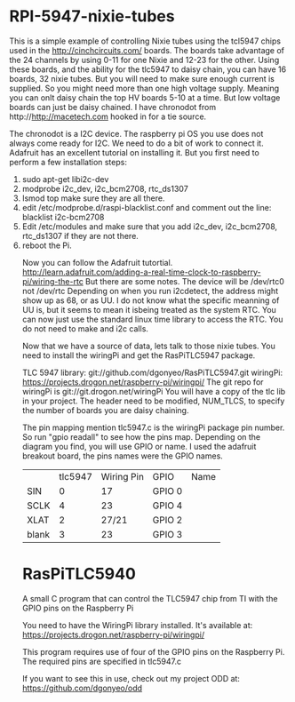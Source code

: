 RPI-5947-nixie-tubes
====================

This is a simple example of controlling Nixie tubes using the tcl5947 chips used in the http://cinchcircuits.com/ boards.  The boards take advantage of the 24 channels by using 0-11 for one Nixie and 12-23 for the other.  Using these boards, and the ability for the tlc5947 to daisy chain, you can have 16 boards, 32 nixie tubes.  But you will need to make sure enough current is supplied.  So you might need more than one high voltage supply.  Meaning you can onlt daisy chain the top HV boards 5-10 at a time.  But low voltage boards can just be daisy chained.
I have chronodot from http://http://macetech.com hooked in for a tie source.

The chronodot is a I2C device.  The raspberry pi OS you use does not always come ready for I2C. We need to do a bit of work to connect it.
 Adafruit has an excellent tutorial on installing it. But you first need to perform a few installation steps:
<ol>
<li> sudo apt-get libi2c-dev</li>
<li> modprobe i2c_dev, i2c_bcm2708, rtc_ds1307</li>
<li> lsmod top make sure they are all there.</li>
<li>  edit /etc/modprobe.d/raspi-blacklist.conf  and comment out the line: blacklist i2c-bcm2708</li>
<li> Edit /etc/modules and make sure that you add i2c_dev, i2c_bcm2708, rtc_ds1307 if they are not there.</li>
<li> reboot the Pi.</li>

Now you can follow the Adafruit tutortial.  http://learn.adafruit.com/adding-a-real-time-clock-to-raspberry-pi/wiring-the-rtc  But there are some notes.  The device will be /dev/rtc0 not /dev/rtc
Depending on when you run i2cdetect, the address might show up as 68, or as UU.  I do not know what the specific meanning of UU is, but it seems to mean it isbeing treated as the system RTC.  You can now just use the standard linux time library to access the RTC.  You do not need to make and i2c calls.


Now that we have a source of data, lets talk to those nixie tubes. You need to install the wiringPi and get the RasPiTLC5947 package.

TLC 5947 library: git://github.com/dgonyeo/RasPiTLC5947.git
wiringPi: https://projects.drogon.net/raspberry-pi/wiringpi/
The git repo for wiringPi is git://git.drogon.net/wiringPi
You will have a copy of the tlc lib in your project.  The header need to be modified, NUM_TLCS, to specify the number of boards you are daisy chaining.

The pin mapping mention tlc5947.c is the wiringPi package pin number.  So run "gpio readall" to see how the pins map. Depending on the diagram you find, you will use GPIO or name.  I used the adafruit breakout board, the pins names were the GPIO names.
<table>
<th>
<td>tlc5947</td>
<td>Wiring Pin</td>
<td>GPIO</td>
<td>Name</td>
</th>
<tr>
<td>SIN</td><td>0</td><td>17</td><td>GPIO 0</td>
</tr>
<tr><td>SCLK</td><td>4</td><td>23</td><td>GPIO 4</td></tr>
<tr><td>XLAT</td><td>2</td><td>27/21</td><td>GPIO 2</td></tr>
<tr><td>blank</td><td>3</td><td>23</td><td>GPIO 3</td></tr>
</table>

RasPiTLC5940
============

A small C program that can control the TLC5947 chip from TI with the GPIO pins on the Raspberry Pi

You need to have the WiringPi library installed. It's available at:
https://projects.drogon.net/raspberry-pi/wiringpi/

This program requires use of four of the GPIO pins on the Raspberry Pi. The required pins are specified in tlc5947.c

If you want to see this in use, check out my project ODD at:
https://github.com/dgonyeo/odd

